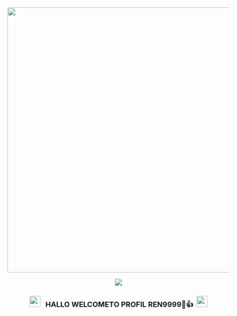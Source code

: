 </head>
<body><center><br>
<body oncontextmenu='return false;' onkeydown='return false;' onmousedown='return false;'>
<div id='font' align="center">
<div id=''>
<br>
<img src="https://b.top4top.io/s_3057kmatn0.jpg"width="550"height="600">

<!-- Github README -->

<p align="center"><img src="https://img.shields.io/badge/I Am %20REN9999- Skill Pemula-green?colorA=%23ff0000&colorB=%23017e40&style=flat-square">

</i></b></h3>
<h3 align="center">
  <img src="https://emoji.discord.st/emojis/768b108d-274f-4f44-a634-8477b16efce7.gif" width="25">
  &nbsp; HALLO WELCOMETO PROFIL REN9999🗿👍&nbsp;
  <img src="https://emoji.discord.st/emojis/768b108d-274f-4f44-a634-8477b16efce7.gif" width="25">
<br>
<marquee UNJUNGI AKUN SOED SAYA 🙋‍♂️</marquee>

<a href="https://www.instagram.com/ren_store123?igsh=MTI1Z2E1dmM3bzd2cQ=="> <center>
<img src="https://telegra.ph/file/a3b1bde29d9d71e06ec67.jpg" alt="tutorial html" style="width:42px;height:42px;">
</a>
<a href="https://www.tiktok.com/@sistem9999?_t=8pCJdiJ8MGg&_r=1"><center><img src="https://telegra.ph/file/646fb9730ababc666daf7.jpg" alt="tutorial html" style="width:42px;height:42px;">
</a>
